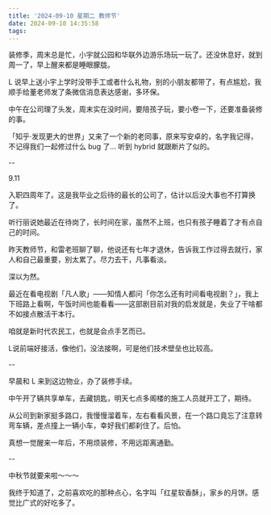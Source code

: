 ```yaml
---
title: '2024-09-10 星期二 教师节'
date: 2024-09-10 14:35:58
tags:
---
```


装修季，周末总是忙，小宇就公园和华联外边游乐场玩一玩了。还没休息好，就到周一了，早上醒来都是睡眼朦胧。

L 说早上送小宇上学时没带手工或者什么礼物，别的小朋友都带了，有点尴尬，我顺手给董老师发了条微信消息表达感谢，多环保。

中午在公司理了头发，周末实在没时间，要陪孩子玩，要小卷一下，还要准备装修的事。

「知乎·发现更大的世界」又来了一个新的老同事，原来写安卓的，名字我记得，不记得我们一起修过什么 bug 了... 听到 hybrid 就跟断片了似的。

--

9.11 

入职四周年了。这是我毕业之后待的最长的公司了，估计以后没大事也不打算换了。

听行丽说她最近在待岗了，长时间在家，虽然不上班，也只有孩子睡着了才有点自己的时间。

昨天教师节，和雷老班聊了聊，他说还有七年才退休，告诉我工作过得去就行，家人和自己最重要，别太累了。尽力去干，凡事看淡。

深以为然。

最近在看电视剧「凡人歌」——知情人都问「你怎么还有时间看电视剧？」，我上下班路上看啊，午饭时间也能看看——这部剧目前对我的启发就是，失业了干啥都不如接点散活干本行。

咱就是新时代农民工，也就是会点手艺而已。

L说前端好接活，像他们，没法接啊，可是他们技术壁垒也比较高。

--

早晨和 L 来到这边物业，办了装修手续。

中午开了辆共享单车，去藏钥匙，明天七点多阁楼的施工人员就开工了，期待。

从公司到新家挺多路口，我慢慢溜着车，左右看看风景，在一个路口竟忘了注意转弯车辆，差点撞上一辆小车，幸好我们都刹住了。后怕。

真想一觉醒来一年后，不用烦装修，不用远距离通勤。

--

中秋节就要来啦～～～

我终于知道了，之前喜欢吃的那种点心，名字叫「红星软香酥」，家乡的月饼。感觉比广式的好吃多了。

